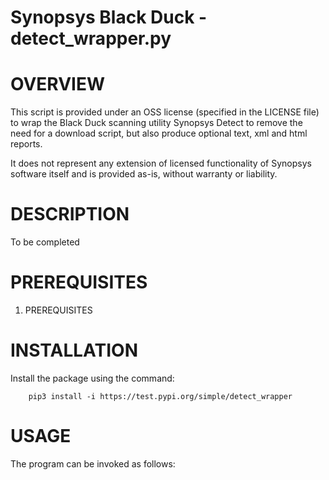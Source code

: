 # Synopsys Black Duck - detect_wrapper.py
# OVERVIEW

This script is provided under an OSS license (specified in the LICENSE file) to wrap the Black Duck scanning utility Synopsys Detect to remove the need for a download script, but also produce optional text, xml and html reports.

It does not represent any extension of licensed functionality of Synopsys software itself and is provided as-is, without warranty or liability.

# DESCRIPTION

To be completed

# PREREQUISITES

1. PREREQUISITES

# INSTALLATION

Install the package using the command:

        pip3 install -i https://test.pypi.org/simple/detect_wrapper

# USAGE

The program can be invoked as follows:
